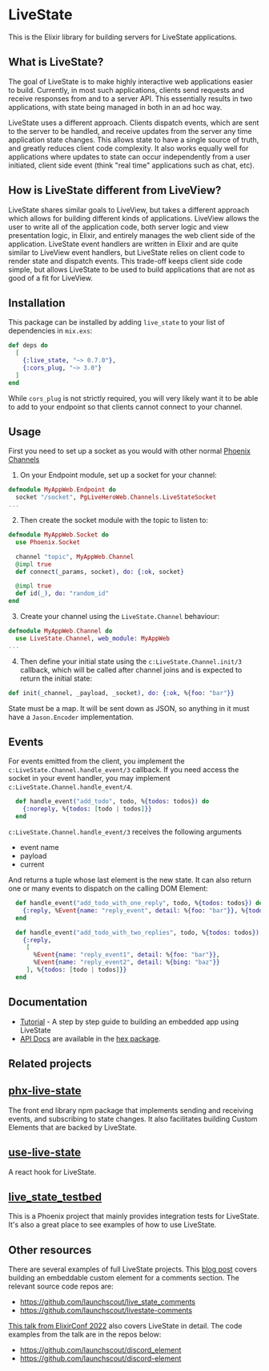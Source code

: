 # LiveState

This is the Elixir library for building servers for LiveState applications.

## What is LiveState?

The goal of LiveState is to make highly interactive web applications easier to build. Currently, in most such applications, clients send requests and receive responses from and to a server API. This essentially results in two applications, with state being managed in both in an ad hoc way.

LiveState uses a different approach. Clients dispatch events, which are sent to the server to be handled, and receive updates from the server any time application state changes. This allows state to have a single source of truth, and greatly reduces client code complexity. It also works equally well for applications where updates to state can occur independently from a user initiated, client side event (think "real time" applications such as chat, etc).

## How is LiveState different from LiveView?

LiveState shares similar goals to LiveView, but takes a different approach which allows for building different kinds of applications. LiveView allows the user to write all of the application code, both server logic and view presentation logic, in Elixir, and entirely manages the web client side of the application. LiveState event handlers are written in Elixir and are quite similar to LiveView event handlers, but LiveState relies on client code to render state and dispatch events. This trade-off keeps client side code simple, but allows LiveState to be used to build applications that are not as good of a fit for LiveView.

## Installation

This package can be installed
by adding `live_state` to your list of dependencies in `mix.exs`:

```elixir
def deps do
  [
    {:live_state, "~> 0.7.0"},
    {:cors_plug, "~> 3.0"}
  ]
end
```

While `cors_plug` is not strictly required, you will very likely want it to be able to add to your endpoint so that
clients cannot connect to your channel.

## Usage
First you need to set up a socket as you would with other normal [Phoenix Channels](https://hexdocs.pm/phoenix/channels.html)

1. On your Endpoint module, set up a socket for your channel:
```elixir
defmodule MyAppWeb.Endpoint do
  socket "/socket", PgLiveHeroWeb.Channels.LiveStateSocket
...
```
2. Then create the socket module with the topic to listen to:
```elixir
defmodule MyAppWeb.Socket do
  use Phoenix.Socket

  channel "topic", MyAppWeb.Channel
  @impl true
  def connect(_params, socket), do: {:ok, socket}

  @impl true
  def id(_), do: "random_id"
end
```
3. Create your channel using the `LiveState.Channel` behaviour:

```elixir
defmodule MyAppWeb.Channel do
  use LiveState.Channel, web_module: MyAppWeb
...
```

4. Then define your initial state using the `c:LiveState.Channel.init/3` callback, which will be called after channel joins and is expected to return the initial state:

```elixir
def init(_channel, _payload, _socket), do: {:ok, %{foo: "bar"}}
```

State must be a map. It will be sent down as JSON, so anything in it
must have a `Jason.Encoder` implementation.

## Events

For events emitted from the client, you implement the `c:LiveState.Channel.handle_event/3` callback. If you need access the socket in your event handler, you may implement
 `c:LiveState.Channel.handle_event/4`.

```elixir
  def handle_event("add_todo", todo, %{todos: todos}) do
    {:noreply, %{todos: [todo | todos]}}
  end
```

`c:LiveState.Channel.handle_event/3` receives the following arguments

* event name
* payload
* current

And returns a tuple whose last element is the new state. It can also return
one or many events to dispatch on the calling DOM Element:

```elixir
  def handle_event("add_todo_with_one_reply", todo, %{todos: todos}) do
    {:reply, %Event{name: "reply_event", detail: %{foo: "bar"}}, %{todos: [todo | todos]}}
  end

  def handle_event("add_todo_with_two_replies", todo, %{todos: todos}) do
    {:reply,
     [
       %Event{name: "reply_event1", detail: %{foo: "bar"}},
       %Event{name: "reply_event2", detail: %{bing: "baz"}}
     ], %{todos: [todo | todos]}}
  end
```

## Documentation

* [Tutorial](docs/tutorial_start.md) - A step by step guide to building an embedded app using LiveState
* [API Docs](https://hexdocs.pm/live_state/) are available in the [hex package](https://hex.pm/packages/live_state).

## Related projects

## [phx-live-state](https://github.com/launchscout/phx-live-state)

The front end library npm package that implements sending and receiving events, and subscribing to state changes. It also facilitates building Custom Elements that are backed by LiveState.

## [use-live-state](https://github.com/launchscout/use-live-state)

A react hook for LiveState.

## [live_state_testbed](https://github.com/launchscout/live_state_testbed)

This is a Phoenix project that mainly provides integration tests for LiveState. It's also a great place to see examples of how to use LiveState.

## Other resources

There are several examples of full LiveState projects. This [blog post](https://launchscout.com/blog/embedded-web-apps-with-livestate) covers building an embeddable custom element for a comments section. The relevant source code repos are:

* https://github.com/launchscout/live_state_comments
* https://github.com/launchscout/livestate-comments

[This talk from ElixirConf 2022](https://youtu.be/jLamITBMoVI) also covers LiveState in detail. The code examples from the talk are in the repos below:

* https://github.com/launchscout/discord_element
* https://github.com/launchscout/discord-element

